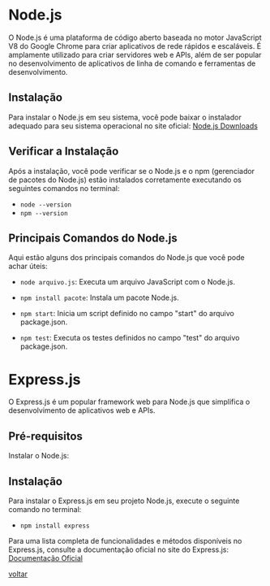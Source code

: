 # Node.js

O Node.js é uma plataforma de código aberto baseada no motor JavaScript V8 do Google Chrome para criar aplicativos de rede rápidos e escaláveis. É amplamente utilizado para criar servidores web e APIs, além de ser popular no desenvolvimento de aplicativos de linha de comando e ferramentas de desenvolvimento.

## Instalação

Para instalar o Node.js em seu sistema, você pode baixar o instalador adequado para seu sistema operacional no site oficial: [Node.js Downloads](https://nodejs.org/en/download/)

## Verificar a Instalação

Após a instalação, você pode verificar se o Node.js e o npm (gerenciador de pacotes do Node.js) estão instalados corretamente executando os seguintes comandos no terminal:

- `node --version`
- `npm --version`

## Principais Comandos do Node.js

Aqui estão alguns dos principais comandos do Node.js que você pode achar úteis:

- `node arquivo.js`: Executa um arquivo JavaScript com o Node.js.

- `npm install pacote`: Instala um pacote Node.js.

- `npm start`: Inicia um script definido no campo "start" do arquivo package.json.

- `npm test`: Executa os testes definidos no campo "test" do arquivo package.json.

# Express.js

O Express.js é um popular framework web para Node.js que simplifica o desenvolvimento de aplicativos web e APIs.

## Pré-requisitos

Instalar o Node.js:

## Instalação

Para instalar o Express.js em seu projeto Node.js, execute o seguinte comando no terminal:

- `npm install express`

Para uma lista completa de funcionalidades e métodos disponíveis no Express.js, consulte a documentação oficial no site do Express.js: [Documentação Oficial](https://expressjs.com/)


[voltar](../../README.md)